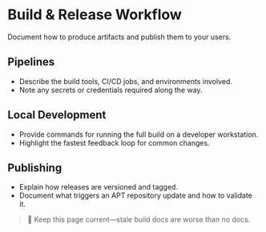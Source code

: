 # Build & Release Workflow

Document how to produce artifacts and publish them to your users.

## Pipelines

- Describe the build tools, CI/CD jobs, and environments involved.
- Note any secrets or credentials required along the way.

## Local Development

- Provide commands for running the full build on a developer workstation.
- Highlight the fastest feedback loop for common changes.

## Publishing

- Explain how releases are versioned and tagged.
- Document what triggers an APT repository update and how to validate it.

> 🔁 Keep this page current—stale build docs are worse than no docs.
